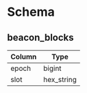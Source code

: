 # Schema

## beacon_blocks

Column            | Type               |
------------------|--------------------|
epoch             | bigint             |
slot              | hex_string         |
